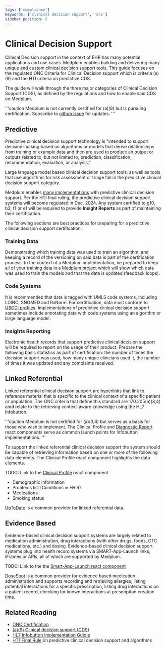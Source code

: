 ```yaml
---
tags: ['compliance']
keywords: ['clinical decision support', 'onc']
sidebar_position: 6
---
```


# Clinical Decision Support

Clinical Decision support in the context of EHR has many potential applications and use cases. Medplum enables building and delivering many unique and custom clinical decision support tools. This guide focuses on the regulated ONC Criteria for Clinical Decision support which is criteria (a)(9) and the HTI criteria on predictive CDS.

The guide will walk through the three major categories of Clinical Decision Support (CDS), as defined by the regulations and how to enable said CDS on Medplum.

'''caution
Medplum is not currently certified for (a)(9) but is pursuing certification. Subscribe to [github issue](https://github.com/medplum/medplum/issues/3003) for updates.
'''

## Predictive

Predictive clinical decision support technology is "intended to support decision-making based on algorithms or models that derive relationships from training or example data and then are used to produce an output or outputs related to, but not limited to, prediction, classification, recommendation, evaluation, or analysis.”

Large language model based clinical decision support tools, as well as tools that use algorithms for risk assessment or triage fall in the predictive clinical decision support category.

Medplum enables [many implementations](/case-studies) with predictive clinical decision support. Per the HTI final ruling, the predictive clinical decision support systems will become regulated in Dec. 2024. Any system certified to g10, b2, f1 or e1 will be required to provide **Insight Reports** as part of maintaining their certification.

The following sections are best practices for preparing for a predictive clinical decision support certification.

### Training Data

Demonstrating which training data was used to train an algorithm, and keeping a record of the versioning on said data is part of the certification process. In the context of a Medplum implementation, be prepared to keep all of your training data in a [Medplum project](/docs/auth/user-management-guide#background-user-model) which will show which data was used to train the models and that the data is updated (feedback loops).

### Code Systems

It is recommended that data is tagged with UMLS code systems, including LOINC, SNOMED and RxNorm. For certification, data must conform to [USCDI profiles](/docs/fhir-datastore/understanding-uscdi-dataclasses). Implementations of predictive clinical decision support sometimes include annotating data with code systems using an algorithm or large language model.

### Insights Reporting

Electronic health records that support predictive clinical decision support will be required to report on the usage of their product. Prepare the following basic statistics as part of certification: the number of times the decision support was used, how many unique clinicians used it, the number of times it was updated and any complaints received.

## Linked Referential

Linked referential clinical decision support are hyperlinks that link to reference material that is specific to the clinical context of a specific patient or population. The ONC criteria that define this standard are 170.205(a)(3,4) amd relate to the retrieving context-aware knowledge using the HL7 Infobutton.

'''caution
Medplum is not certified for (a)(3,4) but serves as a basis for those who wish to implement. The Clinical Profile and [Diagnostic Report](https://storybook.medplum.com/?path=/story/medplum-diagnosticreportdisplay--simple) react components serve as common launch points for Infobutton implementations.
'''

To support the linked referential clinical decision support the system should be capable of retrieving information based on one or more of the following data elements. The Clinical Profile react component highlights the data elements.

TODO: Link to the [Clinical Profile](https://github.com/medplum/medplum/issues/3625) react component

- Demographic information
- Problems list (Conditions in FHIR)
- Medications
- Smoking status

[UpToDate](https://www.wolterskluwer.com/en/solutions/uptodate/uptodate-advanced/workflow-integration) is a common provider for linked referential data.

## Evidence Based

Evidence-based clinical decision support systems are largely related to medication administration, drug interactions (with other drugs, foods, OTC medications, etc.) and dosing. Evidence-based clinical decision support systems plug into health record systems via SMART-App-Launch links, iFrames or APIs, all of which are supported by Medplum.

TODO: Link to the the [Smart-App-Launch react component](https://github.com/medplum/medplum/issues/3605)

[DoseSpot](https://www.dosespot.com/) is a common provider for evidence based medication administration and supports recording and retrieving allergies, listing potential interactions for a specific prescription, listing drug interactions on a patient record, checking for known interactions at prescription creation time.

## Related Reading

- [ONC Certification](/docs/compliance/onc)
- [(a)(9) Clinical decision support (CDS)](https://www.healthit.gov/test-method/clinical-decision-support-cds)
- [HL7 Infobutton Implementation Guidle](https://www.hl7.org/documentcenter/public/standards/dstu/V3IG_INFOBUTTON_DSTU_R4_2013JAN.pdf)
- [HT1 Final Rule](https://www.healthit.gov/sites/default/files/page/2023-12/hti-1-final-rule.pdf) on predictive clinical decision support and algorithms

